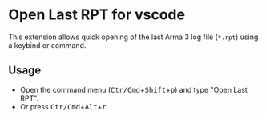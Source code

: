 # Open Last RPT for vscode

This extension allows quick opening of the last Arma 3 log file (`*.rpt`) using a keybind or command.

## Usage

* Open the command menu (<kbd>Ctr/Cmd</kbd>+<kbd>Shift</kbd>+<kbd>p</kbd>) and type "Open Last RPT".
* Or press <kbd>Ctr/Cmd</kbd>+<kbd>Alt</kbd>+<kbd>r</kbd>
